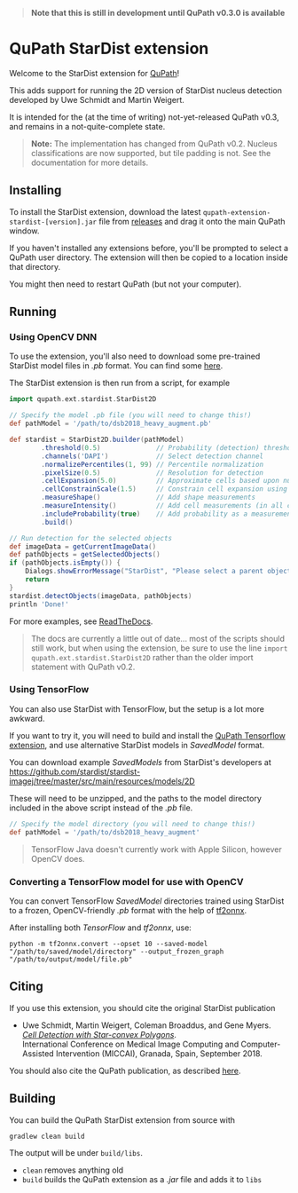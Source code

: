> **Note that this is still in development until QuPath v0.3.0 is available**

# QuPath StarDist extension

Welcome to the StarDist extension for [QuPath](http://qupath.github.io)!

This adds support for running the 2D version of StarDist nucleus detection developed by Uwe Schmidt and Martin Weigert.

It is intended for the (at the time of writing) not-yet-released QuPath v0.3, and remains in a not-quite-complete state.

> **Note:** The implementation has changed from QuPath v0.2.
> Nucleus classifications are now supported, but tile padding is not.
> See the documentation for more details.

## Installing

To install the StarDist extension, download the latest `qupath-extension-stardist-[version].jar` file from [releases](https://github.com/qupath/qupath-extension-stardist/releases) and drag it onto the main QuPath window.

If you haven't installed any extensions before, you'll be prompted to select a QuPath user directory.
The extension will then be copied to a location inside that directory.

You might then need to restart QuPath (but not your computer).


## Running

### Using OpenCV DNN

To use the extension, you'll also need to download some pre-trained StarDist model files in *.pb* format.
You can find some [here](https://github.com/qupath/models/tree/main/stardist).

The StarDist extension is then run from a script, for example

```groovy
import qupath.ext.stardist.StarDist2D

// Specify the model .pb file (you will need to change this!)
def pathModel = '/path/to/dsb2018_heavy_augment.pb'

def stardist = StarDist2D.builder(pathModel)
        .threshold(0.5)              // Probability (detection) threshold
        .channels('DAPI')            // Select detection channel
        .normalizePercentiles(1, 99) // Percentile normalization
        .pixelSize(0.5)              // Resolution for detection
        .cellExpansion(5.0)          // Approximate cells based upon nucleus expansion
        .cellConstrainScale(1.5)     // Constrain cell expansion using nucleus size
        .measureShape()              // Add shape measurements
        .measureIntensity()          // Add cell measurements (in all compartments)
        .includeProbability(true)    // Add probability as a measurement (enables later filtering)
        .build()

// Run detection for the selected objects
def imageData = getCurrentImageData()
def pathObjects = getSelectedObjects()
if (pathObjects.isEmpty()) {
    Dialogs.showErrorMessage("StarDist", "Please select a parent object!")
    return
}
stardist.detectObjects(imageData, pathObjects)
println 'Done!'
```

For more examples, see [ReadTheDocs](https://qupath.readthedocs.io/en/stable/docs/advanced/stardist.html).

> The docs are currently a little out of date... most of the scripts should still work, but when using the extension, be sure to use the line `import qupath.ext.stardist.StarDist2D` rather than the older import statement with QuPath v0.2.


### Using TensorFlow

You can also use StarDist with TensorFlow, but the setup is a lot more awkward.

If you want to try it, you will need to build and install the [QuPath Tensorflow extension](https://github.com/qupath/qupath-extension-tensorflow), and use alternative StarDist models in *SavedModel* format.

You can download example *SavedModels* from StarDist's developers at https://github.com/stardist/stardist-imagej/tree/master/src/main/resources/models/2D

These will need to be unzipped, and the paths to the model directory included in the above script instead of the *.pb* file.

```groovy
// Specify the model directory (you will need to change this!)
def pathModel = '/path/to/dsb2018_heavy_augment'
```

> TensorFlow Java doesn't currently work with Apple Silicon, however OpenCV does.



### Converting a TensorFlow model for use with OpenCV

You can convert TensorFlow *SavedModel* directories trained using StarDist to a frozen, OpenCV-friendly *.pb* format with the help of [tf2onnx](https://github.com/onnx/tensorflow-onnx).

After installing both *TensorFlow* and *tf2onnx*, use:

```
python -m tf2onnx.convert --opset 10 --saved-model "/path/to/saved/model/directory" --output_frozen_graph "/path/to/output/model/file.pb"
```


## Citing

If you use this extension, you should cite the original StarDist publication

- Uwe Schmidt, Martin Weigert, Coleman Broaddus, and Gene Myers.  
[*Cell Detection with Star-convex Polygons*](https://arxiv.org/abs/1806.03535).  
International Conference on Medical Image Computing and Computer-Assisted Intervention (MICCAI), Granada, Spain, September 2018.

You should also cite the QuPath publication, as described [here](https://qupath.readthedocs.io/en/stable/docs/intro/citing.html).


## Building

You can build the QuPath StarDist extension from source with

```bash
gradlew clean build
```

The output will be under `build/libs`.

* `clean` removes anything old
* `build` builds the QuPath extension as a *.jar* file and adds it to `libs`
